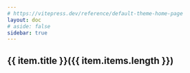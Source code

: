 ```yaml
---
# https://vitepress.dev/reference/default-theme-home-page
layout: doc
# aside: false
sidebar: true
---
```


<script setup>

import {
  VPTeamPage,
  VPTeamPageTitle,
  VPTeamMembers
} from 'vitepress/theme'

import { useData } from 'vitepress'

const { theme, page, frontmatter } = useData()

</script>

<VPTeamPage>
  <VPTeamPageTitle>
    <template #title>
      Blogs
    </template>
    <template #lead>
      学习笔记
    </template>
  </VPTeamPageTitle>
</VPTeamPage>



<div class="archiveList" v-for="item in theme.years">

## {{ item.title }}({{ item.items.length }})

<ArchiveList :items ="item.items" />

</div>


<style>

.content{
    max-width: unset !important;
}

</style>

<style scoped lang="less">

.archiveList {
        /* width: 80%; */
    margin: 0 auto;
        @media (max-width: 419px) {
            padding: 0 5px;
        }
}
</style>